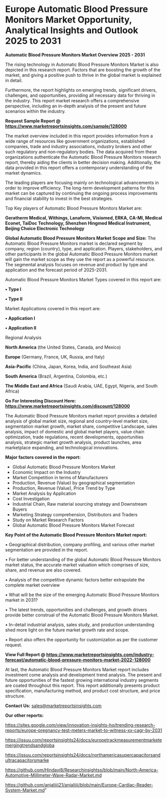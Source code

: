 # Europe Automatic Blood Pressure Monitors Market Opportunity, Analytical Insights and Outlook 2025 to 2031

<Strong> Automatic Blood Pressure Monitors Market Overview 2025 - 2031</strong>

The rising technology in Automatic Blood Pressure Monitors Market is also depicted in this research report. Factors that are boosting the growth of the market, and giving a positive push to thrive in the global market is explained in detail.

Furthermore, the report highlights on emerging trends, significant drivers, challenges, and opportunities, providing all necessary data for thriving in the industry. This report market research offers a comprehensive perspective, including an in-depth analysis of the present and future scenarios within the industry.

<strong>Request Sample Report @ <a href=https://www.marketreportsinsights.com/sample/128000>https://www.marketreportsinsights.com/sample/128000</a></strong>

The market overview included in this report provides information from a wide range of resources like government organizations, established companies, trade and industry associations, industry brokers and other such regulatory and non-regulatory bodies. The data acquired from these organizations authenticate the Automatic Blood Pressure Monitors research report, thereby aiding the clients in better decision making. Additionally, the data provided in this report offers a contemporary understanding of the market dynamics.

The leading players are focusing mainly on technological advancements in order to improve efficiency. The long-term development patterns for this market can be captured by continuing the ongoing process improvements and financial stability to invest in the best strategies.

Top Key players of Automatic Blood Pressure Monitors Market are:

<strong>Geratherm Medical, Withings, Lanaform, Visiomed, ERKA, CA-MI, Medical Econet, TaiDoc Technology, Shenzhen Hingmed Medical Instrument, Beijing Choice Electronic Technology</strong>

<strong><b>Global Automatic Blood Pressure Monitors Market Scope and Size:</b></strong>
The Automatic Blood Pressure Monitors market is declared segment by company, region (country), type, and application. Players, stakeholders, and other participants in the global Automatic Blood Pressure Monitors market will gain the market scope as they use the report as a powerful resource. The segmental analysis focuses on revenue and product by type and application and the forecast period of 2025-2031.

Automatic Blood Pressure Monitors Market Types covered in this report are:

<strong>• Type I

• Type II</strong>

Market Applications covered in this report are:

<strong>• Application I

• Application II</strong> 

Regional Analysis

<strong>North America</strong> (the United States, Canada, and Mexico)

<strong>Europe</strong> (Germany, France, UK, Russia, and Italy)

<strong>Asia-Pacific</strong> (China, Japan, Korea, India, and Southeast Asia)

<strong>South America</strong> (Brazil, Argentina, Colombia, etc.)

<strong>The Middle East and Africa</strong> (Saudi Arabia, UAE, Egypt, Nigeria, and South Africa)

<strong>Go For Interesting Discount Here: <a href=https://www.marketreportsinsights.com/discount/128000>https://www.marketreportsinsights.com/discount/128000</a></strong>

The Automatic Blood Pressure Monitors market report provides a detailed analysis of global market size, regional and country-level market size, segmentation market growth, market share, competitive Landscape, sales analysis, impact of domestic and global market players, value chain optimization, trade regulations, recent developments, opportunities analysis, strategic market growth analysis, product launches, area marketplace expanding, and technological innovations.

<strong><b>Major factors covered in the report:</b></strong>
<ul>
  <li>Global Automatic Blood Pressure Monitors Market </li>
  <li>Economic Impact on the Industry</li>
  <li>Market Competition in terms of Manufacturers</li>
  <li>Production, Revenue (Value) by geographical segmentation</li>
  <li>Production, Revenue (Value), Price Trend by Type</li>
  <li>Market Analysis by Application</li>
  <li>Cost Investigation</li>
  <li>Industrial Chain, Raw material sourcing strategy and Downstream Buyers</li>
  <li>Marketing Strategy comprehension, Distributors and Traders</li>
  <li>Study on Market Research Factors</li>
  <li>Global Automatic Blood Pressure Monitors Market Forecast</li>
</ul>

<strong><b>Key Point of the Automatic Blood Pressure Monitors Market report:</b></strong>

• Geographical distribution, company profiling, and various other market segmentation are provided in the report.

• For better understanding of the global Automatic Blood Pressure Monitors market status, the accurate market valuation which comprises of size, share, and revenue are also covered.

• Analysis of the competitive dynamic factors better extrapolate the complete market overview

• What will be the size of the emerging Automatic Blood Pressure Monitors market in 2031?

• The latest trends, opportunities and challenges, and growth drivers provide better construal of the Automatic Blood Pressure Monitors Market.

• In-detail industrial analysis, sales study, and production understanding shed more light on the future market growth rate and scope.

• Report also offers the opportunity for customization as per the customer request.

<strong><b>View Full Report @ <a href=https://www.marketreportsinsights.com/industry-forecast/automatic-blood-pressure-monitors-market-2022-128000>https://www.marketreportsinsights.com/industry-forecast/automatic-blood-pressure-monitors-market-2022-128000</a></b></strong>


At last, the Automatic Blood Pressure Monitors Market report includes investment come analysis and development trend analysis. The present and future opportunities of the fastest growing international industry segments are coated throughout this report. This report additionally presents product specification, manufacturing method, and product cost structure, and price structure.

<strong>Contact Us:</strong>
sales@marketreportsinsights.com

<strong>Our other reports:</strong>

<a href=https://sites.google.com/view/innovation-insights-hq/trending-research-reports/europe-pregnancy-test-meters-market-to-witness-xx-cagr-by-2031>https://sites.google.com/view/innovation-insights-hq/trending-research-reports/europe-pregnancy-test-meters-market-to-witness-xx-cagr-by-2031</a>

<a href=https://issuu.com/reportsinsights24/docs/europetrackmeasurementmarketemergingtrendsandgloba>https://issuu.com/reportsinsights24/docs/europetrackmeasurementmarketemergingtrendsandgloba</a>

<a href=https://issuu.com/reportsinsights24/docs/northamericasupercapacitorsandultracapacitorsmarke>https://issuu.com/reportsinsights24/docs/northamericasupercapacitorsandultracapacitorsmarke</a>

<a href=https://github.com/Hindavi8/Researchinsightss/blob/main/North-America-Automotive-Millimeter-Wave-Radar-Market.md>https://github.com/Hindavi8/Researchinsightss/blob/main/North-America-Automotive-Millimeter-Wave-Radar-Market.md</a>

<a href=https://github.com/anjaliiii21/anjaliiii/blob/main/Europe-Cardiac-Reader-System-Market.md>https://github.com/anjaliiii21/anjaliiii/blob/main/Europe-Cardiac-Reader-System-Market.md</a>"
